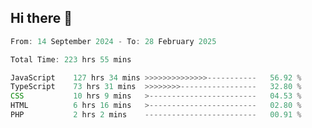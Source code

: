 ## Hi there 👋
<!--START_SECTION:Muni-->

```Javascript
From: 14 September 2024 - To: 28 February 2025

Total Time: 223 hrs 55 mins

JavaScript    127 hrs 34 mins >>>>>>>>>>>>>>-----------   56.92 %
TypeScript    73 hrs 31 mins  >>>>>>>>-----------------   32.80 %
CSS           10 hrs 9 mins   >------------------------   04.53 %
HTML          6 hrs 16 mins   >------------------------   02.80 %
PHP           2 hrs 2 mins    -------------------------   00.91 %
```

<!--END_SECTION:Muni-->
